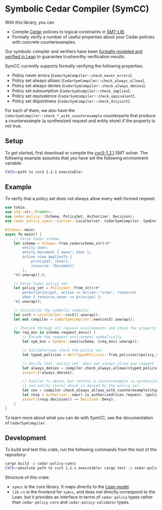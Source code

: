 # Symbolic Cedar Compiler (SymCC)

With this library, you can
- Compile [Cedar](https://www.cedarpolicy.com/) policies to logical constraints in [SMT-LIB](https://smt-lib.org/).
- Formally verify a number of useful properties about your Cedar policies with concrete counterexamples.

Our symbolic compiler and verifiers have been [formally modeled and verified in Lean](https://github.com/cedar-policy/cedar-spec/tree/main/cedar-lean#verified-properties)
to guarantee trustworthy verification results.

SymCC currently supports formally verifying the following properties:
- Policy never errors (`CedarSymCompiler::check_never_errors`).
- Policy set always allows (`CedarSymCompiler::check_always_allows`).
- Policy set always denies (`CedarSymCompiler::check_always_denies`).
- Policy set subsumption (`CedarSymCompiler::check_implies`).
- Policy set equivalence (`CedarSymCompiler::check_equivalent`).
- Policy set disjointness (`CedarSymCompiler::check_disjoint`).

For each of them, we also have the `CedarSymCompiler::check_*_with_counterexample` counterparts that
produce a counterexample (a synthesized request and entity store) if the property is not true.

## Setup

To get started, first download or compile the [cvc5-1.2.1](https://github.com/cvc5/cvc5/releases/tag/cvc5-1.2.1) SMT solver.
The following example assumes that you have set the following environment variable:
```sh
CVC5=<path to cvc5 1.2.1 executable>
```

## Example

To verify that a policy set does not always allow every well-formed request:
```rust
use tokio;
use std::str::FromStr;
use cedar_policy::{Schema, PolicySet, Authorizer, Decision};
use cedar_policy_symcc::{solver::LocalSolver, CedarSymCompiler, SymEnv, WellTypedPolicies};

#[tokio::main]
async fn main() {
    // Parse Cedar schema
    let schema = Schema::from_cedarschema_str(r#"
        entity User;
        entity Document { owner: User };
        action view appliesTo {
            principal: [User],
            resource: [Document]
        };
    "#).unwrap().0;

    // Parse Cedar policy set
    let policy_set = PolicySet::from_str(r#"
        permit(principal, action == Action::"view", resource)
        when { resource.owner == principal };
    "#).unwrap();

    // Initialize the symbolic compiler
    let cvc5 = LocalSolver::cvc5().unwrap();
    let mut compiler = CedarSymCompiler::new(cvc5).unwrap();

    // Iterate through all request environments and check the property
    for req_env in schema.request_envs() {
        // Encode the request environment symbolically
        let sym_env = SymEnv::new(&schema, &req_env).unwrap();

        // Validate/type check the policy set
        let typed_policies = WellTypedPolicies::from_policies(&policy_set, &req_env, &schema).unwrap();

        // Verify that `policy_set` does not always allow any request
        let always_denies = compiler.check_always_allows(&typed_policies, &sym_env).await.unwrap();
        assert!(!always_denies);

        // Similar to above, but returns a counterexample (a synthesized request
        // and entity store) which is denied by the policy set.
        let cex = compiler.check_always_allows_with_counterexample(&typed_policies, &sym_env).await.unwrap().unwrap();
        let resp = Authorizer::new().is_authorized(&cex.request, &policy_set, &cex.entities);
        assert!(resp.decision() == Decision::Deny);
    }
}
```

To learn more about what you can do with SymCC, see the documentation of `CedarSymCompiler`.

## Development

To build and test this crate, run the following commands from the root of the repository:
```sh
cargo build -p cedar-policy-symcc
CVC5=<absolute path to cvc5 1.2.1 executable> cargo test -p cedar-policy-symcc
```

Structure of this crate:
- `symcc` is the core library. It maps directly to the [Lean model](https://github.com/cedar-policy/cedar-spec/tree/main/cedar-lean/Cedar/SymCC).
- `lib.rs` is the frontend for `symcc`, and does not directly correspond to the Lean,
  but it provides an interface in terms of `cedar-policy` types rather than
  `cedar-policy-core` and `cedar-policy-validator` types.
